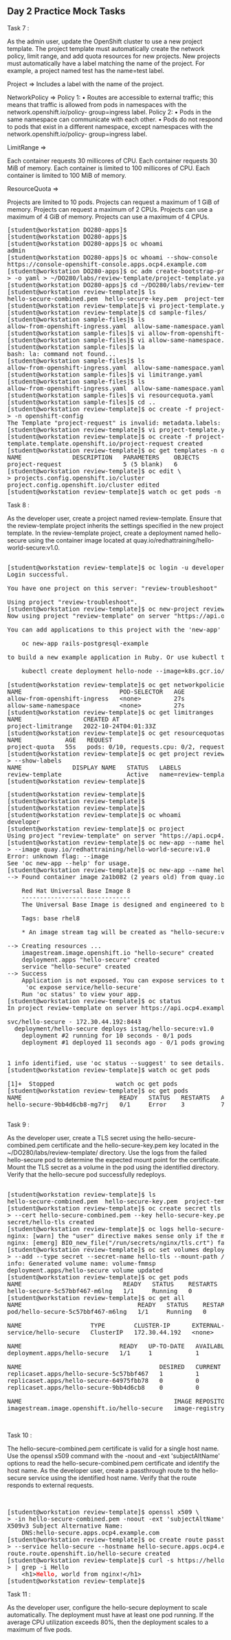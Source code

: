 Day 2 Practice Mock Tasks
-----------------------------------------

Task 7 :

As the admin user, update the OpenShift cluster to use a new project template. The project
template must automatically create the network policy, limit range, and add quota resources
for new projects. New projects must automatically have a label matching the name of the
project. For example, a project named test has the name=test label.

Project => Includes a label with the name of the project.

NetworkPolicy =>
Policy 1:
• Routes are accessible to external traffic; this means that traffic is allowed
from pods in namespaces with the network.openshift.io/policy-
group=ingress label.
Policy 2:
• Pods in the same namespace can communicate with each other.
• Pods do not respond to pods that exist in a different namespace,
except namespaces with the network.openshift.io/policy-
group=ingress label.

LimitRange => 

Each container requests 30 millicores of CPU.
Each container requests 30 MiB of memory.
Each container is limited to 100 millicores of CPU.
Each container is limited to 100 MiB of memory.

ResourceQuota =>

Projects are limited to 10 pods.
Projects can request a maximum of 1 GiB of memory.
Projects can request a maximum of 2 CPUs.
Projects can use a maximum of 4 GiB of memory.
Projects can use a maximum of 4 CPUs.


<pre>[student@workstation DO280-apps]$ 
[student@workstation DO280-apps]$ 
[student@workstation DO280-apps]$ oc whoami
admin
[student@workstation DO280-apps]$ oc whoami --show-console
https://console-openshift-console.apps.ocp4.example.com
[student@workstation DO280-apps]$ oc adm create-bootstrap-project-template \
&gt; -o yaml &gt; ~/DO280/labs/review-template/project-template.yaml
[student@workstation DO280-apps]$ cd ~/DO280/labs/review-template
[student@workstation review-template]$ ls
hello-secure-combined.pem  hello-secure-key.pem  project-template.yaml  <font color="#0087FF">sample-files</font>
[student@workstation review-template]$ vi project-template.yaml 
[student@workstation review-template]$ cd sample-files/
[student@workstation sample-files]$ ls
allow-from-openshift-ingress.yaml  allow-same-namespace.yaml  limitrange.yaml  resourcequota.yaml
[student@workstation sample-files]$ vi allow-from-openshift-ingress.yaml 
[student@workstation sample-files]$ vi allow-same-namespace.yaml 
[student@workstation sample-files]$ la
bash: la: command not found...
[student@workstation sample-files]$ ls
allow-from-openshift-ingress.yaml  allow-same-namespace.yaml  limitrange.yaml  resourcequota.yaml
[student@workstation sample-files]$ vi limitrange.yaml 
[student@workstation sample-files]$ ls
allow-from-openshift-ingress.yaml  allow-same-namespace.yaml  limitrange.yaml  resourcequota.yaml
[student@workstation sample-files]$ vi resourcequota.yaml 
[student@workstation sample-files]$ cd ..
[student@workstation review-template]$ oc create -f project-template.yaml \
&gt; -n openshift-config
The Template &quot;project-request&quot; is invalid: metadata.labels: Invalid value: &quot;${PROJECT_NAME}&quot;: a valid label must be an empty string or consist of alphanumeric characters, &apos;-&apos;, &apos;_&apos; or &apos;.&apos;, and must start and end with an alphanumeric character (e.g. &apos;MyValue&apos;,  or &apos;my_value&apos;,  or &apos;12345&apos;, regex used for validation is &apos;(([A-Za-z0-9][-A-Za-z0-9_.]*)?[A-Za-z0-9])?&apos;)
[student@workstation review-template]$ vi project-template.yaml 
[student@workstation review-template]$ oc create -f project-template.yaml -n openshift-config
template.template.openshift.io/project-request created
[student@workstation review-template]$ oc get templates -n openshift-config
NAME              DESCRIPTION   PARAMETERS    OBJECTS
project-request                 5 (5 blank)   6
[student@workstation review-template]$ oc edit \
&gt; projects.config.openshift.io/cluster
project.config.openshift.io/cluster edited
[student@workstation review-template]$ watch oc get pods -n openshift-apiserver
</pre>


Task 8 :


As the developer user, create a project named review-template. Ensure that the review-template project inherits the settings specified in the new project template. In the review-template project, create a deployment named hello-secure using the container image located at quay.io/redhattraining/hello-world-secure:v1.0.


<pre>

[student@workstation review-template]$ oc login -u developer -p developer
Login successful.

You have one project on this server: &quot;review-troubleshoot&quot;

Using project &quot;review-troubleshoot&quot;.
[student@workstation review-template]$ oc new-project review-template
Now using project &quot;review-template&quot; on server &quot;https://api.ocp4.example.com:6443&quot;.

You can add applications to this project with the &apos;new-app&apos; command. For example, try:

    oc new-app rails-postgresql-example

to build a new example application in Ruby. Or use kubectl to deploy a simple Kubernetes application:

    kubectl create deployment hello-node --image=k8s.gcr.io/serve_hostname

[student@workstation review-template]$ oc get networkpolicies
NAME                           POD-SELECTOR   AGE
allow-from-openshift-ingress   &lt;none&gt;         27s
allow-same-namespace           &lt;none&gt;         27s
[student@workstation review-template]$ oc get limitranges
NAME                 CREATED AT
project-limitrange   2022-10-24T04:01:33Z
[student@workstation review-template]$ oc get resourcequotas
NAME            AGE   REQUEST                                                 LIMIT
project-quota   55s   pods: 0/10, requests.cpu: 0/2, requests.memory: 0/1Gi   limits.cpu: 0/4, limits.memory: 0/4Gi
[student@workstation review-template]$ oc get project review-template \
&gt; --show-labels
NAME              DISPLAY NAME   STATUS   LABELS
review-template                  Active   name=review-template
[student@workstation review-template]$ 
</pre>

<pre>
[student@workstation review-template]$ 
[student@workstation review-template]$ 
[student@workstation review-template]$ 
[student@workstation review-template]$ oc whoami
developer
[student@workstation review-template]$ oc project
Using project &quot;review-template&quot; on server &quot;https://api.ocp4.example.com:6443&quot;.
[student@workstation review-template]$ oc new-app --name hello-secure \
&gt; --image quay.io/redhattraining/hello-world-secure:v1.0
Error: unknown flag: --image
See &apos;oc new-app --help&apos; for usage.
[student@workstation review-template]$ oc new-app --name hello-secure --docker-image quay.io/redhattraining/hello-world-secure:v1.0
--&gt; Found container image 2a1b082 (2 years old) from quay.io for &quot;quay.io/redhattraining/hello-world-secure:v1.0&quot;

    Red Hat Universal Base Image 8 
    ------------------------------ 
    The Universal Base Image is designed and engineered to be the base layer for all of your containerized applications, middleware and utilities. This base image is freely redistributable, but Red Hat only supports Red Hat technologies through subscriptions for Red Hat products. This image is maintained by Red Hat and updated regularly.

    Tags: base rhel8

    * An image stream tag will be created as &quot;hello-secure:v1.0&quot; that will track this image

--&gt; Creating resources ...
    imagestream.image.openshift.io &quot;hello-secure&quot; created
    deployment.apps &quot;hello-secure&quot; created
    service &quot;hello-secure&quot; created
--&gt; Success
    Application is not exposed. You can expose services to the outside world by executing one or more of the commands below:
     &apos;oc expose service/hello-secure&apos; 
    Run &apos;oc status&apos; to view your app.
[student@workstation review-template]$ oc status
In project review-template on server https://api.ocp4.example.com:6443

svc/hello-secure - 172.30.44.192:8443
  deployment/hello-secure deploys istag/hello-secure:v1.0 
    deployment #2 running for 10 seconds - 0/1 pods
    deployment #1 deployed 11 seconds ago - 0/1 pods growing to 1


1 info identified, use &apos;oc status --suggest&apos; to see details.
[student@workstation review-template]$ watch oc get pods

[1]+  Stopped                 watch oc get pods
[student@workstation review-template]$ oc get pods
NAME                           READY   STATUS   RESTARTS   AGE
hello-secure-9bb4d6cb8-mg7rj   0/1     Error    3          74s

</pre>


Task 9 :

As the developer user, create a TLS secret using the hello-secure-combined.pem certificate and the hello-secure-key.pem key located in the ~/DO280/labs/review-template/ directory. Use the logs from the failed hello-secure pod to determine the expected mount point for the certificate. Mount the TLS secret as a volume in the pod using the identified directory. Verify that the hello-secure pod successfully redeploys.



<pre>

[student@workstation review-template]$ ls
hello-secure-combined.pem  hello-secure-key.pem  project-template.yaml  <font color="#0087FF">sample-files</font>
[student@workstation review-template]$ oc create secret tls hello-tls \
&gt; --cert hello-secure-combined.pem --key hello-secure-key.pem
secret/hello-tls created
[student@workstation review-template]$ oc logs hello-secure-9bb4d6cb8-mg7rj 
nginx: [warn] the &quot;user&quot; directive makes sense only if the master process runs with super-user privileges, ignored in /etc/nginx/nginx.conf:5
nginx: [emerg] BIO_new_file(&quot;/run/secrets/nginx/tls.crt&quot;) failed (SSL: error:02001002:system library:fopen:No such file or directory:fopen(&apos;/run/secrets/nginx/tls.crt&apos;,&apos;r&apos;) error:2006D080:BIO routines:BIO_new_file:no such file)
[student@workstation review-template]$ oc set volumes deployment/hello-secure \
&gt; --add --type secret --secret-name hello-tls --mount-path /run/secrets/nginx
info: Generated volume name: volume-fmmsp
deployment.apps/hello-secure volume updated
[student@workstation review-template]$ oc get pods
NAME                            READY   STATUS    RESTARTS   AGE
hello-secure-5c57bbf467-m6lng   1/1     Running   0          26s
[student@workstation review-template]$ oc get all
NAME                                READY   STATUS    RESTARTS   AGE
pod/hello-secure-5c57bbf467-m6lng   1/1     Running   0          33s

NAME                   TYPE        CLUSTER-IP      EXTERNAL-IP   PORT(S)    AGE
service/hello-secure   ClusterIP   172.30.44.192   &lt;none&gt;        8443/TCP   3m46s

NAME                           READY   UP-TO-DATE   AVAILABLE   AGE
deployment.apps/hello-secure   1/1     1            1           3m46s

NAME                                      DESIRED   CURRENT   READY   AGE
replicaset.apps/hello-secure-5c57bbf467   1         1         1       33s
replicaset.apps/hello-secure-64975fbb78   0         0         0       3m46s
replicaset.apps/hello-secure-9bb4d6cb8    0         0         0       3m45s

NAME                                          IMAGE REPOSITORY                                                                TAGS   UPDATED
imagestream.image.openshift.io/hello-secure   image-registry.openshift-image-registry.svc:5000/review-template/hello-secure   v1.0   3 minutes ago


</pre>


Task 10 :

The hello-secure-combined.pem certificate is valid for a single host name. Use the openssl x509 command with the -noout and -ext 'subjectAltName' options to read the hello-secure-combined.pem certificate and identify the host name. As the developer user, create a passthrough route to the hello-secure service using the identified host name. Verify that the route responds to external requests.


<pre>


[student@workstation review-template]$ openssl x509 \
&gt; -in hello-secure-combined.pem -noout -ext &apos;subjectAltName&apos;
X509v3 Subject Alternative Name: 
    DNS:hello-secure.apps.ocp4.example.com
[student@workstation review-template]$ oc create route passthrough \
&gt; --service hello-secure --hostname hello-secure.apps.ocp4.example.com
route.route.openshift.io/hello-secure created
[student@workstation review-template]$ curl -s https://hello-secure.apps.ocp4.example.com \
&gt; | grep -i Hello
    &lt;h1&gt;<font color="#EF2929"><b>Hello</b></font>, world from nginx!&lt;/h1&gt;
[student@workstation review-template]$ 
</pre>


Task 11 :

As the developer user, configure the hello-secure deployment to scale automatically. The deployment must have at least one pod running. If the average CPU utilization exceeds 80%, then the deployment scales to a maximum of five pods.



